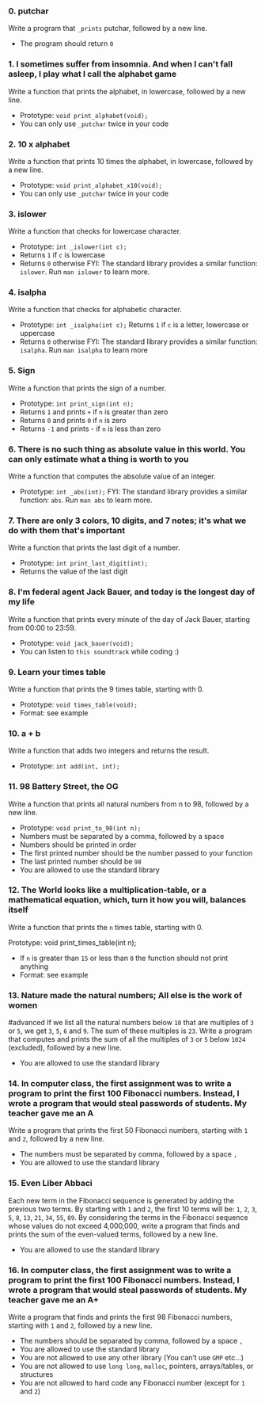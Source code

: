 ### 0. putchar
Write a program that `_prints` putchar, followed by a new line.

* The program should return `0`

### 1. I sometimes suffer from insomnia. And when I can't fall asleep, I play what I call the alphabet game
Write a function that prints the alphabet, in lowercase, followed by a new line.

* Prototype: `void print_alphabet(void);`
* You can only use `_putchar` twice in your code

### 2. 10 x alphabet
Write a function that prints 10 times the alphabet, in lowercase, followed by a new line.

* Prototype: `void print_alphabet_x10(void);`
* You can only use `_putchar` twice in your code

### 3. islower
Write a function that checks for lowercase character.

* Prototype: `int _islower(int c);`
* Returns `1` if `c` is lowercase
* Returns `0` otherwise
FYI: The standard library provides a similar function: `islower`. Run `man islower` to learn more.

### 4. isalpha
Write a function that checks for alphabetic character.

* Prototype: `int _isalpha(int c);`
Returns `1` if `c` is a letter, lowercase or uppercase
* Returns `0` otherwise
FYI: The standard library provides a similar function: `isalpha`. Run `man isalpha` to learn more

### 5. Sign
Write a function that prints the sign of a number.

* Prototype: `int print_sign(int n);`
* Returns `1` and prints `+` if `n` is greater than zero
* Returns `0` and prints `0` if `n` is zero
* Returns `-1` and prints - if `n` is less than zero

### 6. There is no such thing as absolute value in this world. You can only estimate what a thing is worth to you
Write a function that computes the absolute value of an integer.

* Prototype: `int _abs(int);`
FYI: The standard library provides a similar function: `abs`. Run `man abs` to learn more.

### 7. There are only 3 colors, 10 digits, and 7 notes; it's what we do with them that's important
Write a function that prints the last digit of a number.

* Prototype: `int print_last_digit(int);`
* Returns the value of the last digit

### 8. I'm federal agent Jack Bauer, and today is the longest day of my life
Write a function that prints every minute of the day of Jack Bauer, starting from 00:00 to 23:59.

* Prototype: `void jack_bauer(void);`
* You can listen to `this soundtrack` while coding :)

### 9. Learn your times table
Write a function that prints the 9 times table, starting with 0.

* Prototype: `void times_table(void);`
* Format: see example

### 10. a + b
Write a function that adds two integers and returns the result.

* Prototype: `int add(int, int);`

### 11. 98 Battery Street, the OG
Write a function that prints all natural numbers from n to 98, followed by a new line.

* Prototype: `void print_to_98(int n);`
* Numbers must be separated by a comma, followed by a space
* Numbers should be printed in order
* The first printed number should be the number passed to your function
* The last printed number should be `98`
* You are allowed to use the standard library

### 12. The World looks like a multiplication-table, or a mathematical equation, which, turn it how you will, balances itself
Write a function that prints the `n` times table, starting with 0.

Prototype: void print_times_table(int n);
* If `n` is greater than `15` or less than `0` the function should not print anything
* Format: see example

### 13. Nature made the natural numbers; All else is the work of women
#advanced
If we list all the natural numbers below `10` that are multiples of `3` or `5`, we get `3`, `5`, `6` and `9`. The sum of these multiples is `23`. Write a program that computes and prints the sum of all the multiples of `3` or `5` below `1024` (excluded), followed by a new line.

* You are allowed to use the standard library

### 14. In computer class, the first assignment was to write a program to print the first 100 Fibonacci numbers. Instead, I wrote a program that would steal passwords of students. My teacher gave me an A
Write a program that prints the first 50 Fibonacci numbers, starting with `1` and `2`, followed by a new line.

* The numbers must be separated by comma, followed by a space `,`
* You are allowed to use the standard library

### 15. Even Liber Abbaci
Each new term in the Fibonacci sequence is generated by adding the previous two terms. By starting with `1` and `2`, the first 10 terms will be: `1`, `2`, `3`, `5`, `8`, `13`, `21`, `34`, `55`, `89`. By considering the terms in the Fibonacci sequence whose values do not exceed 4,000,000, write a program that finds and prints the sum of the even-valued terms, followed by a new line.

* You are allowed to use the standard library

### 16. In computer class, the first assignment was to write a program to print the first 100 Fibonacci numbers. Instead, I wrote a program that would steal passwords of students. My teacher gave me an A+
Write a program that finds and prints the first 98 Fibonacci numbers, starting with `1` and `2`, followed by a new line.

* The numbers should be separated by comma, followed by a space `,`
* You are allowed to use the standard library
* You are not allowed to use any other library (You can’t use `GMP` etc…)
* You are not allowed to use `long long`, `malloc`, pointers, arrays/tables, or structures
* You are not allowed to hard code any Fibonacci number (except for `1` and `2`)
